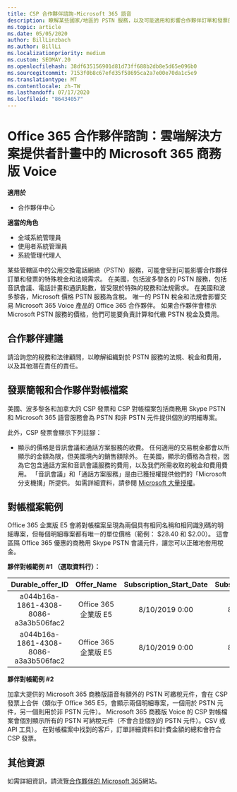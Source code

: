 ```yaml
---
title: CSP 合作夥伴諮詢-Microsoft 365 語音
description: 瞭解某些國家/地區的 PSTN 服務，以及可能適用和影響合作夥伴訂單和發票的特殊稅金或法規需求。
ms.topic: article
ms.date: 05/05/2020
author: BillLinzbach
ms.author: BillLi
ms.localizationpriority: medium
ms.custom: SEOMAY.20
ms.openlocfilehash: 38df635156901d81d73ff688b2db8e5d65e096b0
ms.sourcegitcommit: 7153f0b8c67efd35f58695ca2a7e00e70da1c5e9
ms.translationtype: MT
ms.contentlocale: zh-TW
ms.lasthandoff: 07/17/2020
ms.locfileid: "86434057"
---
```

# <a name="office-365-partner-advisory-microsoft-365-business-voice-in-the-csp-program"></a>Office 365 合作夥伴諮詢：雲端解決方案提供者計畫中的 Microsoft 365 商務版 Voice

**適用於**

- 合作夥伴中心  

**適當的角色**
-    全域系統管理員
-    使用者系統管理員
-    系統管理代理人

某些管轄區中的公用交換電話網絡（PSTN）服務，可能會受到可能影響合作夥伴訂單和發票的特殊稅金和法規需求。 在美國，包括波多黎各的 PSTN 服務，包括音訊會議、電話計畫和通訊點數，皆受限於特殊的稅務和法規需求。 在美國和波多黎各，Microsoft 價格 PSTN 服務為含稅。  唯一的 PSTN 稅金和法規會影響交易 Microsoft 365 Voice 產品的 Office 365 合作夥伴。  如果合作夥伴會標示 Microsoft PSTN 服務的價格，他們可能要負責計算和代繳 PSTN 稅金及費用。

## <a name="partner-recommendations"></a>合作夥伴建議

請洽詢您的稅務和法律顧問，以瞭解組織對於 PSTN 服務的法規、稅金和費用，以及其他潛在責任的責任。

## <a name="invoice-presentation-and-partner-reconciliation-file"></a>發票簡報和合作夥伴對帳檔案

美國、波多黎各和加拿大的 CSP 發票和 CSP 對帳檔案包括商務用 Skype PSTN 和 Microsoft 365 語音服務會為 PSTN 和非 PSTN 元件提供個別的明細專案。

此外，CSP 發票會顯示下列註腳：

* 顯示的價格是音訊會議和通話方案服務的收費。  任何適用的交易稅金都會以所顯示的金額為限，但美國境內的銷售額除外。  在美國，顯示的價格為含稅，因為它包含通話方案和音訊會議服務的費用，以及我們所需收取的稅金和費用費用。  「音訊會議」和「通話方案服務」是由已獲授權提供他們的「Microsoft 分支機搆」所提供。  如需詳細資料，請參閱 [Microsoft 大量授權](https://go.microsoft.com/fwlink/?LinkId=690247)。

## <a name="reconciliation-file-example"></a>對帳檔案範例

Office 365 企業版 E5 會將對帳檔案呈現為兩個具有相同名稱和相同識別碼的明細專案，但每個明細專案都有唯一的單位價格（範例： $28.40 和 $2.00）。 這會區隔 Office 365 優惠的商務用 Skype PSTN 會議元件，讓您可以正確地套用稅金。

**夥伴對帳範例 #1 （選取資料行）：**

|**Durable_offer_ID**|**Offer_Name**|**Subscription_Start_Date**|**Subscription_End_Date**|**Charge_Start_Date**|**Charge_End_Date**|**Charge_Type**|**Unit_Price**|
|:----:|:----:|:----:|:----:|:----:|:----:|:----:|:----:|
|a044b16a-1861-4308-8086-a3a3b506fac2   |Office 365 企業版 E5   |8/10/2019 0:00   |8/11/2019 0:00   |8/11/2019 0:00|9/10/2019 0:00   |循環費用   |28.40   |
|a044b16a-1861-4308-8086-a3a3b506fac2   |Office 365 企業版 E5   |8/10/2019 0:00   |8/11/2019 0:00   |8/11/2019 0:00   |9/10/2019 0:00   |循環費用   |2.00   |

**夥伴對帳範例 #2**

加拿大提供的 Microsoft 365 商務版語音有額外的 PSTN 可繳稅元件，會在 CSP 發票上合併（類似于 Office 365 E5，會顯示兩個明細專案，一個用於 PSTN 元件，另一個則用於非 PSTN 元件）。  Microsoft 365 商務版 Voice 的 CSP 對帳檔案會個別顯示所有的 PSTN 可納稅元件（不會合並個別的 PSTN 元件）。CSV 或 API 工具）。  在對帳檔案中找到的客戶，訂單詳細資料和計費金額的總和會符合 CSP 發票。

## <a name="additional-resources"></a>其他資源
如需詳細資訊，請流覽[合作夥伴的 Microsoft 365](https://www.microsoft.com/microsoft-365/partners/)網站。

